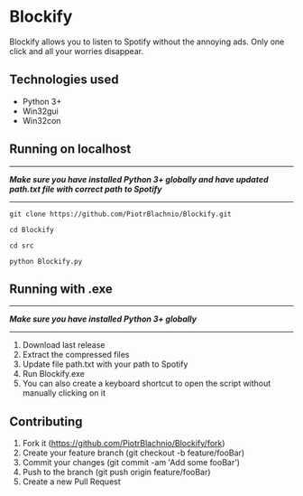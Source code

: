 # Blockify
Blockify allows you to listen to Spotify without the annoying ads. Only one click and all your worries disappear.

## Technologies used 
* Python 3+
* Win32gui
* Win32con

## Running on localhost
****
**_Make sure you have installed Python 3+ globally and have updated path.txt file with correct path to Spotify_**
****
```
git clone https://github.com/PiotrBlachnio/Blockify.git
```

```
cd Blockify
```

```
cd src
```

```
python Blockify.py
```

## Running with .exe
****
**_Make sure you have installed Python 3+ globally_**
****

1. Download last release
2. Extract the compressed files
3. Update file path.txt with your path to Spotify
4. Run Blockify.exe
5. You can also create a keyboard shortcut to open the script without manually clicking on it

## Contributing
1. Fork it (https://github.com/PiotrBlachnio/Blockify/fork)
1. Create your feature branch (git checkout -b feature/fooBar)
1. Commit your changes (git commit -am 'Add some fooBar')
1. Push to the branch (git push origin feature/fooBar)
1. Create a new Pull Request
